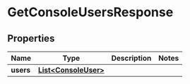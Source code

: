 

# GetConsoleUsersResponse


## Properties

| Name | Type | Description | Notes |
|------------ | ------------- | ------------- | -------------|
|**users** | [**List&lt;ConsoleUser&gt;**](ConsoleUser.md) |  |  |



